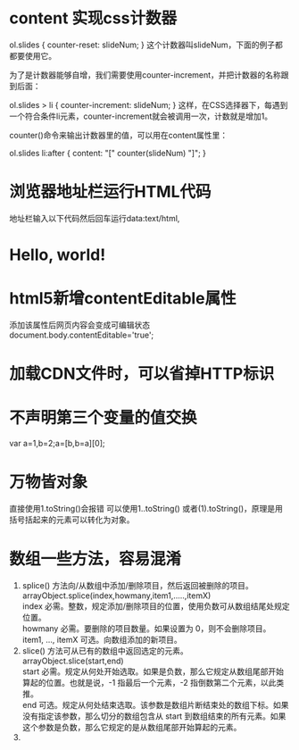 # content 实现css计数器
ol.slides {
	counter-reset: slideNum;
}
这个计数器叫slideNum，下面的例子都都要使用它。

为了是计数器能够自增，我们需要使用counter-increment，并把计数器的名称跟到后面：

ol.slides > li {
	counter-increment: slideNum;
}
这样，在CSS选择器下，每遇到一个符合条件li元素，counter-increment就会被调用一次，计数就是增加1。

counter()命令来输出计数器里的值，可以用在content属性里：

ol.slides li:after {
	content: "[" counter(slideNum) "]";
}

# 浏览器地址栏运行HTML代码
地址栏输入以下代码然后回车运行data:text/html,<h1>Hello, world!</h1>

# html5新增contentEditable属性
添加该属性后网页内容会变成可编辑状态
document.body.contentEditable='true';

# 加载CDN文件时，可以省掉HTTP标识

# 不声明第三个变量的值交换
var a=1,b=2;a=[b,b=a][0];

# 万物皆对象
直接使用1.toString()会报错
可以使用1..toString()
或者(1).toString()，原理是用括号括起来的元素可以转化为对象。


# 数组一些方法，容易混淆
1. splice() 方法向/从数组中添加/删除项目，然后返回被删除的项目。  
arrayObject.splice(index,howmany,item1,.....,itemX)  
index	必需。整数，规定添加/删除项目的位置，使用负数可从数组结尾处规定位置。  
howmany	必需。要删除的项目数量。如果设置为 0，则不会删除项目。  
item1, ..., itemX	可选。向数组添加的新项目。  
2. slice() 方法可从已有的数组中返回选定的元素。  
arrayObject.slice(start,end)  
start	必需。规定从何处开始选取。如果是负数，那么它规定从数组尾部开始算起的位置。也就是说，-1 指最后一个元素，-2 指倒数第二个元素，以此类推。  
end	可选。规定从何处结束选取。该参数是数组片断结束处的数组下标。如果没有指定该参数，那么切分的数组包含从 start 到数组结束的所有元素。如果这个参数是负数，那么它规定的是从数组尾部开始算起的元素。  
3.
